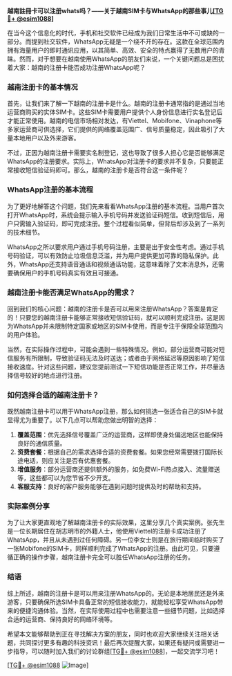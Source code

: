 **越南註冊卡可以注册whats吗？——关于越南SIM卡与WhatsApp的那些事儿[[TG💪+ @esim1088](https://t.me/s/esim1088)]**

在当今这个信息化的时代，手机和社交软件已经成为我们日常生活中不可或缺的一部分。而提到社交软件，WhatsApp无疑是一个绕不开的存在。这款在全球范围内拥有海量用户的即时通讯应用，以其简单、高效、安全的特点赢得了无数用户的青睐。然而，对于想要在越南使用WhatsApp的朋友们来说，一个关键问题总是困扰着大家：越南的注册卡能否成功注册WhatsApp呢？

### 越南注册卡的基本情况

首先，让我们来了解一下越南的注册卡是什么。越南的注册卡通常指的是通过当地运营商购买的实体SIM卡。这些SIM卡需要用户提供个人身份信息进行实名登记后才能正常使用。越南的电信市场相对发达，有Viettel、Mobifone、Vinaphone等多家运营商可供选择，它们提供的网络覆盖范围广、信号质量稳定，因此吸引了大量本地用户以及外来游客。

不过，正因为越南注册卡需要实名制登记，这也导致了很多人担心它是否能够满足WhatsApp的注册要求。实际上，WhatsApp对注册卡的要求并不复杂，只要能正常接收短信验证码即可。那么，越南的注册卡是否符合这一条件呢？

### WhatsApp注册的基本流程

为了更好地解答这个问题，我们先来看看WhatsApp注册的基本流程。当用户首次打开WhatsApp时，系统会提示输入手机号码并发送验证码短信。收到短信后，用户只需输入验证码，即可完成注册。整个过程看似简单，但背后却涉及到了一系列的技术细节。

WhatsApp之所以要求用户通过手机号码注册，主要是出于安全性考虑。通过手机号码验证，可以有效防止垃圾信息泛滥，并为用户提供更加可靠的隐私保护。此外，WhatsApp还支持语音通话和视频通话功能，这意味着除了文本消息外，还需要确保用户的手机号码真实有效且可接通。

### 越南注册卡能否满足WhatsApp的需求？

回到我们的核心问题：越南的注册卡是否可以用来注册WhatsApp？答案是肯定的！只要您的越南注册卡能够正常接收短信验证码，就可以顺利完成注册。这是因为WhatsApp并未限制特定国家或地区的SIM卡使用，而是专注于保障全球范围内的用户体验。

当然，在实际操作过程中，可能会遇到一些特殊情况。例如，部分运营商可能对短信服务有所限制，导致验证码无法及时送达；或者由于网络延迟等原因影响了短信接收速度。针对这些问题，建议您提前测试一下短信功能是否正常工作，并尽量选择信号较好的地点进行注册。

### 如何选择合适的越南注册卡？

既然越南注册卡可以用于WhatsApp注册，那么如何挑选一张适合自己的SIM卡就显得尤为重要了。以下几点可以帮助您做出明智的选择：

1. **覆盖范围**：优先选择信号覆盖广泛的运营商，这样即使身处偏远地区也能保持良好的通信质量。
2. **资费套餐**：根据自己的需求选择合适的资费套餐。如果您经常需要拨打国际长途电话，则应关注是否有优惠套餐。
3. **增值服务**：部分运营商还提供额外的服务，如免费Wi-Fi热点接入、流量赠送等，这些都可以为您节省不少开支。
4. **客服支持**：良好的客户服务能够在遇到问题时提供及时的帮助和支持。

### 实际案例分享

为了让大家更直观地了解越南注册卡的实际效果，这里分享几个真实案例。张先生是一位长期居住在胡志明市的外籍人士，他使用Viettel的注册卡成功注册了WhatsApp，并且从未遇到过任何障碍。另一位李女士则是在旅行期间临时购买了一张Mobifone的SIM卡，同样顺利完成了WhatsApp的注册。由此可见，只要遵循正确的操作步骤，越南注册卡完全可以胜任WhatsApp注册的任务。

### 结语

综上所述，越南的注册卡是可以用来注册WhatsApp的。无论是本地居民还是外来游客，只要确保所选SIM卡具备正常的短信接收能力，就能轻松享受WhatsApp带来的便捷沟通体验。当然，在实际使用过程中也需要注意一些细节问题，比如选择合适的运营商、保持良好的网络环境等。

希望本文能够帮助到正在寻找解决方案的朋友，同时也欢迎大家继续关注相关话题，共同探讨更多有趣的科技资讯！最后再次提醒大家，如果还有疑问或需要进一步指导，可以随时加入我们的讨论群组[[TG💪+ @esim1088](https://t.me/s/esim1088)]，一起交流学习吧！

[[TG💪+ @esim1088](https://t.me/s/esim1088) ![Image](https://i.postimg.cc/4NQfJmqS/Snipaste-2025-05-13-00-14-12.png)]